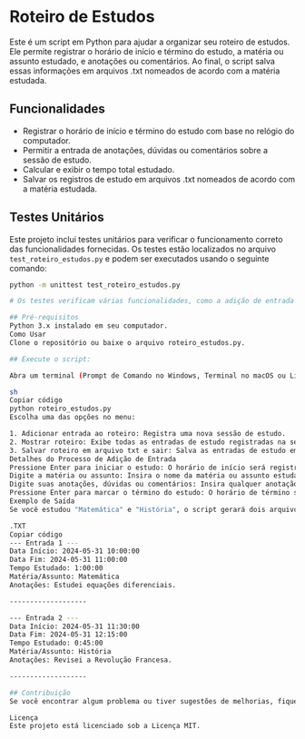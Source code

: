 # Roteiro de Estudos
Este é um script em Python para ajudar a organizar seu roteiro de estudos. Ele permite registrar o horário de início e término do estudo, a matéria ou assunto estudado, e anotações ou comentários. Ao final, o script salva essas informações em arquivos .txt nomeados de acordo com a matéria estudada.

## Funcionalidades
* Registrar o horário de início e término do estudo com base no relógio do computador.
* Permitir a entrada de anotações, dúvidas ou comentários sobre a sessão de estudo.
* Calcular e exibir o tempo total estudado.
* Salvar os registros de estudo em arquivos .txt nomeados de acordo com a matéria estudada.

## Testes Unitários

Este projeto inclui testes unitários para verificar o funcionamento correto das funcionalidades fornecidas. Os testes estão localizados no arquivo `test_roteiro_estudos.py` e podem ser executados usando o seguinte comando:

```bash
python -m unittest test_roteiro_estudos.py

# Os testes verificam várias funcionalidades, como a adição de entrada ao roteiro, cálculo do tempo estudado e salvamento correto do roteiro em arquivos .txt.

## Pré-requisitos
Python 3.x instalado em seu computador.
Como Usar
Clone o repositório ou baixe o arquivo roteiro_estudos.py.

## Execute o script:

Abra um terminal (Prompt de Comando no Windows, Terminal no macOS ou Linux), navegue até o diretório onde o arquivo roteiro_estudos.py está localizado e execute o comando:

sh
Copiar código
python roteiro_estudos.py
Escolha uma das opções no menu:

1. Adicionar entrada ao roteiro: Registra uma nova sessão de estudo.
2. Mostrar roteiro: Exibe todas as entradas de estudo registradas na sessão atual.
3. Salvar roteiro em arquivo txt e sair: Salva as entradas de estudo em arquivos .txt e encerra o programa.
Detalhes do Processo de Adição de Entrada
Pressione Enter para iniciar o estudo: O horário de início será registrado automaticamente.
Digite a matéria ou assunto: Insira o nome da matéria ou assunto estudado.
Digite suas anotações, dúvidas ou comentários: Insira qualquer anotação ou comentário sobre a sessão de estudo.
Pressione Enter para marcar o término do estudo: O horário de término será registrado automaticamente.
Exemplo de Saída
Se você estudou "Matemática" e "História", o script gerará dois arquivos chamados Matemática.txt e História.txt, cada um contendo as entradas de estudo relevantes para essas matérias, como mostrado abaixo:

.TXT
Copiar código
--- Entrada 1 ---
Data Início: 2024-05-31 10:00:00
Data Fim: 2024-05-31 11:00:00
Tempo Estudado: 1:00:00
Matéria/Assunto: Matemática
Anotações: Estudei equações diferenciais.

-------------------

--- Entrada 2 ---
Data Início: 2024-05-31 11:30:00
Data Fim: 2024-05-31 12:15:00
Tempo Estudado: 0:45:00
Matéria/Assunto: História
Anotações: Revisei a Revolução Francesa.

-------------------

## Contribuição
Se você encontrar algum problema ou tiver sugestões de melhorias, fique à vontade para abrir uma issue ou enviar um pull request.

Licença
Este projeto está licenciado sob a Licença MIT. 
